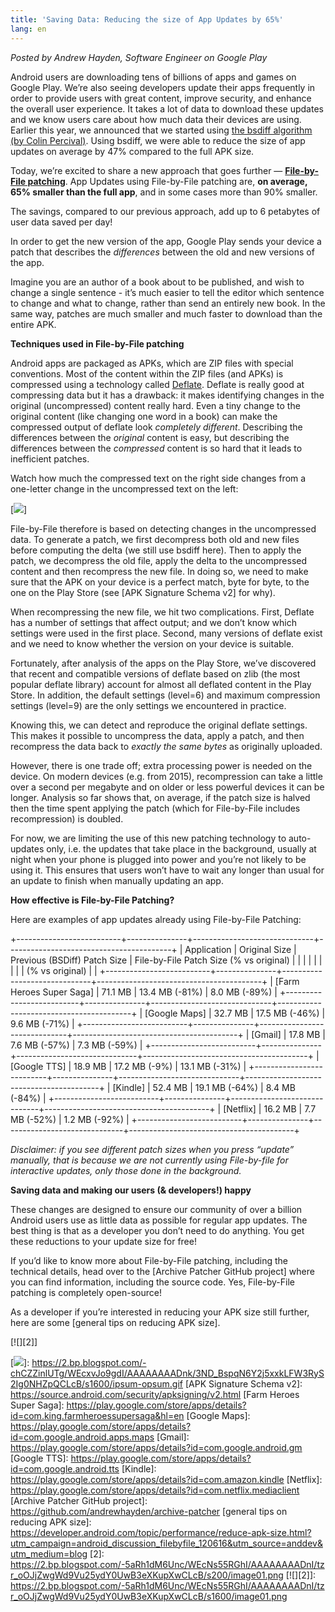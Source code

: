 ```yaml
---
title: 'Saving Data: Reducing the size of App Updates by 65%'
lang: en
---
```


*Posted by Andrew Hayden, Software Engineer on Google Play*

Android users are downloading tens of billions of apps and games on Google Play. We’re also seeing developers update their apps frequently in order to provide users with great content, improve security, and enhance the overall user experience. It takes a lot of data to download these updates and we know users care about how much data their devices are using. Earlier this year, we announced that we started using [the bsdiff algorithm][] [(by Colin Percival)][the bsdiff algorithm]. Using bsdiff, we were able to reduce the size of app updates on average by 47% compared to the full APK size.

Today, we’re excited to share a new approach that goes further — **[File-by-File patching]**. App Updates using File-by-File patching are, **on average,** **65% smaller than the full app**, and in some cases more than 90% smaller.

The savings, compared to our previous approach, add up to 6 petabytes of user data saved per day!

In order to get the new version of the app, Google Play sends your device a patch that describes the *differences* between the old and new versions of the app.

Imagine you are an author of a book about to be published, and wish to change a single sentence - it’s much easier to tell the editor which sentence to change and what to change, rather than send an entirely new book. In the same way, patches are much smaller and much faster to download than the entire APK.

**Techniques used in File-by-File patching**

Android apps are packaged as APKs, which are ZIP files with special conventions. Most of the content within the ZIP files (and APKs) is compressed using a technology called [Deflate]. Deflate is really good at compressing data but it has a drawback: it makes identifying changes in the original (uncompressed) content really hard. Even a tiny change to the original content (like changing one word in a book) can make the compressed output of deflate look *completely different*. Describing the differences between the *original* content is easy, but describing the differences between the *compressed* content is so hard that it leads to inefficient patches.

Watch how much the compressed text on the right side changes from a one-letter change in the uncompressed text on the left:

[![][1]]

File-by-File therefore is based on detecting changes in the uncompressed data. To generate a patch, we first decompress both old and new files before computing the delta (we still use bsdiff here). Then to apply the patch, we decompress the old file, apply the delta to the uncompressed content and then recompress the new file. In doing so, we need to make sure that the APK on your device is a perfect match, byte for byte, to the one on the Play Store (see [APK Signature Schema v2] for why).

When recompressing the new file, we hit two complications. First, Deflate has a number of settings that affect output; and we don’t know which settings were used in the first place. Second, many versions of deflate exist and we need to know whether the version on your device is suitable.

Fortunately, after analysis of the apps on the Play Store, we’ve discovered that recent and compatible versions of deflate based on zlib (the most popular deflate library) account for almost all deflated content in the Play Store. In addition, the default settings (level=6) and maximum compression settings (level=9) are the only settings we encountered in practice.

Knowing this, we can detect and reproduce the original deflate settings. This makes it possible to uncompress the data, apply a patch, and then recompress the data back to *exactly the same bytes* as originally uploaded.

However, there is one trade off; extra processing power is needed on the device. On modern devices (e.g. from 2015), recompression can take a little over a second per megabyte and on older or less powerful devices it can be longer. Analysis so far shows that, on average, if the patch size is halved then the time spent applying the patch (which for File-by-File includes recompression) is doubled.

For now, we are limiting the use of this new patching technology to auto-updates only, i.e. the updates that take place in the background, usually at night when your phone is plugged into power and you’re not likely to be using it. This ensures that users won’t have to wait any longer than usual for an update to finish when manually updating an app.

**How effective is File-by-File Patching?**

Here are examples of app updates already using File-by-File Patching:

+--------------------------+---------------+------------------------------+-----------------------------------------+
| Application              | Original Size | Previous (BSDiff) Patch Size | File-by-File Patch Size (% vs original) |
|                          |               |                              |                                         |
|                          |               | (% vs original)              |                                         |
+--------------------------+---------------+------------------------------+-----------------------------------------+
| [Farm Heroes Super Saga] | 71.1 MB       | 13.4 MB (-81%)               | 8.0 MB (-89%)                           |
+--------------------------+---------------+------------------------------+-----------------------------------------+
| [Google Maps]            | 32.7 MB       | 17.5 MB (-46%)               | 9.6 MB (-71%)                           |
+--------------------------+---------------+------------------------------+-----------------------------------------+
| [Gmail]                  | 17.8 MB       | 7.6 MB (-57%)                | 7.3 MB (-59%)                           |
+--------------------------+---------------+------------------------------+-----------------------------------------+
| [Google TTS]             | 18.9 MB       | 17.2 MB (-9%)                | 13.1 MB (-31%)                          |
+--------------------------+---------------+------------------------------+-----------------------------------------+
| [Kindle]                 | 52.4 MB       | 19.1 MB (-64%)               | 8.4 MB (-84%)                           |
+--------------------------+---------------+------------------------------+-----------------------------------------+
| [Netflix]                | 16.2 MB       | 7.7 MB (-52%)                | 1.2 MB (-92%)                           |
+--------------------------+---------------+------------------------------+-----------------------------------------+

*Disclaimer: if you see different patch sizes when you press “update” manually, that is because we are not currently using File-by-file for interactive updates, only those done in the background.*

**Saving data and making our users (& developers!) happy**

These changes are designed to ensure our community of over a billion Android users use as little data as possible for regular app updates. The best thing is that as a developer you don’t need to do anything. You get these reductions to your update size for free!

If you’d like to know more about File-by-File patching, including the technical details, head over to the [Archive Patcher GitHub project] where you can find information, including the source code. Yes, File-by-File patching is completely open-source!

As a developer if you’re interested in reducing your APK size still further, here are some [general tips on reducing APK size].

[![][2]]

  [the bsdiff algorithm]: https://android-developers.blogspot.com/2016/07/improvements-for-smaller-app-downloads.html
  [File-by-File patching]: https://github.com/andrewhayden/archive-patcher/blob/master/README.md
  [Deflate]: https://en.wikipedia.org/w/index.php?title=DEFLATE&oldid=735386036
  [1]: https://2.bp.blogspot.com/-chCZZinlUTg/WEcxvJo9gdI/AAAAAAAADnk/3ND_BspqN6Y2j5xxkLFW3RyS2Ig0NHZpQCLcB/s640/ipsum-opsum.gif
  [![][1]]: https://2.bp.blogspot.com/-chCZZinlUTg/WEcxvJo9gdI/AAAAAAAADnk/3ND_BspqN6Y2j5xxkLFW3RyS2Ig0NHZpQCLcB/s1600/ipsum-opsum.gif
  [APK Signature Schema v2]: https://source.android.com/security/apksigning/v2.html
  [Farm Heroes Super Saga]: https://play.google.com/store/apps/details?id=com.king.farmheroessupersaga&hl=en
  [Google Maps]: https://play.google.com/store/apps/details?id=com.google.android.apps.maps
  [Gmail]: https://play.google.com/store/apps/details?id=com.google.android.gm
  [Google TTS]: https://play.google.com/store/apps/details?id=com.google.android.tts
  [Kindle]: https://play.google.com/store/apps/details?id=com.amazon.kindle
  [Netflix]: https://play.google.com/store/apps/details?id=com.netflix.mediaclient
  [Archive Patcher GitHub project]: https://github.com/andrewhayden/archive-patcher
  [general tips on reducing APK size]: https://developer.android.com/topic/performance/reduce-apk-size.html?utm_campaign=android_discussion_filebyfile_120616&utm_source=anddev&utm_medium=blog
  [2]: https://2.bp.blogspot.com/-5aRh1dM6Unc/WEcNs55RGhI/AAAAAAAADnI/tzr_oOJjZwgWd9Vu25ydY0UwB3eXKupXwCLcB/s200/image01.png
  [![][2]]: https://2.bp.blogspot.com/-5aRh1dM6Unc/WEcNs55RGhI/AAAAAAAADnI/tzr_oOJjZwgWd9Vu25ydY0UwB3eXKupXwCLcB/s1600/image01.png
